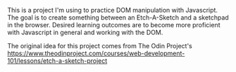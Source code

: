 This is a project I'm using to practice DOM manipulation with Javascript. The goal is to create something between an Etch-A-Sketch and a sketchpad in the browser. Desired learning outcomes are to become more proficient with Javascript in general and working with the DOM.

The original idea for this project comes from The Odin Project's  https://www.theodinproject.com/courses/web-development-101/lessons/etch-a-sketch-project

